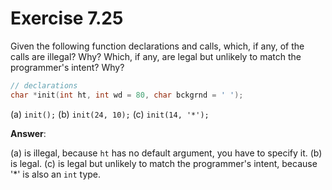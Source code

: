 # Exercise 7.25

Given the following function declarations and calls, which, if any, of the calls are illegal? Why? Which, if any, are legal but unlikely to match the programmer's intent? Why?

```cpp
// declarations
char *init(int ht, int wd = 80, char bckgrnd = ' ');
```

(a) `init();`
(b) `init(24, 10);`
(c) `init(14, '*');`

**Answer**:

(a) is illegal, because `ht` has no default argument, you have to specify it.
(b) is legal.
(c) is legal but unlikely to match the programmer's intent, because '*' is also an `int` type.